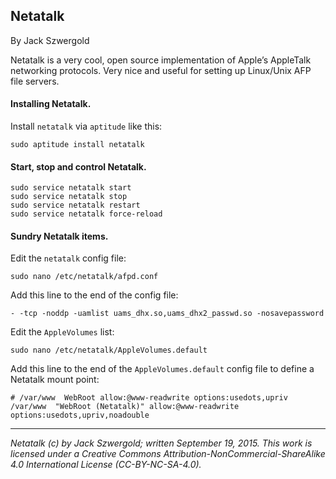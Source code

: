 ## Netatalk

By Jack Szwergold

Netatalk is a very cool, open source implementation of Apple’s AppleTalk networking protocols. Very nice and useful for setting up Linux/Unix AFP file servers.

#### Installing Netatalk.

Install `netatalk` via `aptitude` like this:

    sudo aptitude install netatalk

#### Start, stop and control Netatalk.

	sudo service netatalk start
	sudo service netatalk stop
	sudo service netatalk restart
	sudo service netatalk force-reload

#### Sundry Netatalk items.

Edit the `netatalk` config file:

	sudo nano /etc/netatalk/afpd.conf

Add this line to the end of the config file:

	- -tcp -noddp -uamlist uams_dhx.so,uams_dhx2_passwd.so -nosavepassword

Edit the `AppleVolumes` list:

    sudo nano /etc/netatalk/AppleVolumes.default

Add this line to the end of the `AppleVolumes.default` config file to define a Netatalk mount point:

	# /var/www  WebRoot allow:@www-readwrite options:usedots,upriv
	/var/www  "WebRoot (Netatalk)" allow:@www-readwrite options:usedots,upriv,noadouble

***

*Netatalk (c) by Jack Szwergold; written September 19, 2015. This work is licensed under a Creative Commons Attribution-NonCommercial-ShareAlike 4.0 International License (CC-BY-NC-SA-4.0).*
